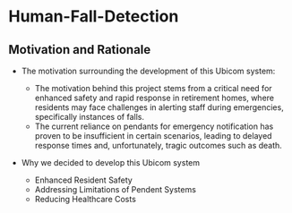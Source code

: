# Human-Fall-Detection

## Motivation and Rationale

* The motivation surrounding the development of this Ubicom system:
    * The motivation behind this project stems from a critical need for enhanced safety and rapid response in retirement homes, where residents may face challenges in alerting staff during emergencies, specifically instances of falls.
    * The current reliance on pendants for emergency notification has proven to be insufficient in certain scenarios, leading to delayed response times and, unfortunately, tragic outcomes such as death.
      
* Why we decided to develop this Ubicom system
    * Enhanced Resident Safety
    * Addressing Limitations of Pendent Systems
    * Reducing Healthcare Costs
